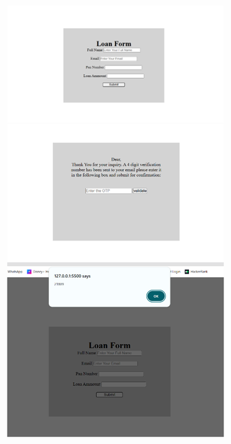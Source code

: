 ![image alt](https://github.com/sakshi72000/OTP_Generator_LoanFrom/blob/main/Screenshot%202025-06-19%20164752.png?raw=true)
![image alt](https://github.com/sakshi72000/OTP_Generator_LoanFrom/blob/main/Screenshot%202025-06-19%20164806.png?raw=true)
![image alt](https://github.com/sakshi72000/OTP_Generator_LoanFrom/blob/main/Screenshot%202025-06-19%20164820.png?raw=true)
